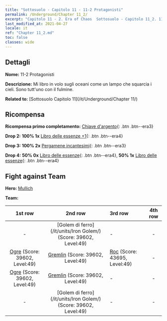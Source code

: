 ```yaml
---
title: "Sottosuolo - Capitolo 11 - 11-2 Protagonisti"
permalink: /Underground/Chapter 11_2/
excerpt: "Capitolo 11 - 2. Era of Chaos  Sottosuolo - Capitolo 11_2. 11-2 Protagonisti"
last_modified_at: 2021-04-27
locale: it
ref: "Chapter 11_2.md"
toc: false
classes: wide
---
```


## Dettagli

 **Nome:** 11-2 Protagonisti

 **Descrizione:** Mi libro in volo sugli oceani come un lampo che squarcia i cieli. Sono tutt'uno con il fulmine.

 **Related to:** [Sottosuolo Capitolo 11](/it/Underground/Chapter 11/)

## Ricompensa

 **Ricompensa primo completamento:** [Chiave d'argento](/ItemsIT/con_693/){: .btn .btn--era3}

 **Drop 2:** **100% 1x** [Libro delle essenze +1](/ItemsIT/mat_46/){: .btn .btn--era4}

 **Drop 3:** **100% 2x** [Pergamene incantesimi](/ItemsIT/con_694/){: .btn .btn--era3}

 **Drop 4:** **50% 0x** [Libro delle essenze](/ItemsIT/mat_39/){: .btn .btn--era4}, **50% 1x** [Libro delle essenze](/ItemsIT/mat_39/){: .btn .btn--era4}


## Fight against Team
 **Hero:** [Mullich](/it/heroes/Mullich/)

 **Team:**


  | 1st row | 2nd row | 3rd row | 4th row |
  |:----:|:----:|:----|:----:|
  | - | [Golem di ferro](/it/units/Iron Golem/) (Score: 39602, Level:49)  | - | - |
  | [Ogre](/it/units/Ogre/) (Score: 39602, Level:49)  | [Gremlin](/it/units/Gremlin/) (Score: 39602, Level:49)  | [Roc](/it/units/Roc/) (Score: 43695, Level:49)  | - |
  | [Ogre](/it/units/Ogre/) (Score: 39602, Level:49)  | [Gremlin](/it/units/Gremlin/) (Score: 39602, Level:49)  | - | - |
  | - | [Golem di ferro](/it/units/Iron Golem/) (Score: 39602, Level:49)  | - | - |


